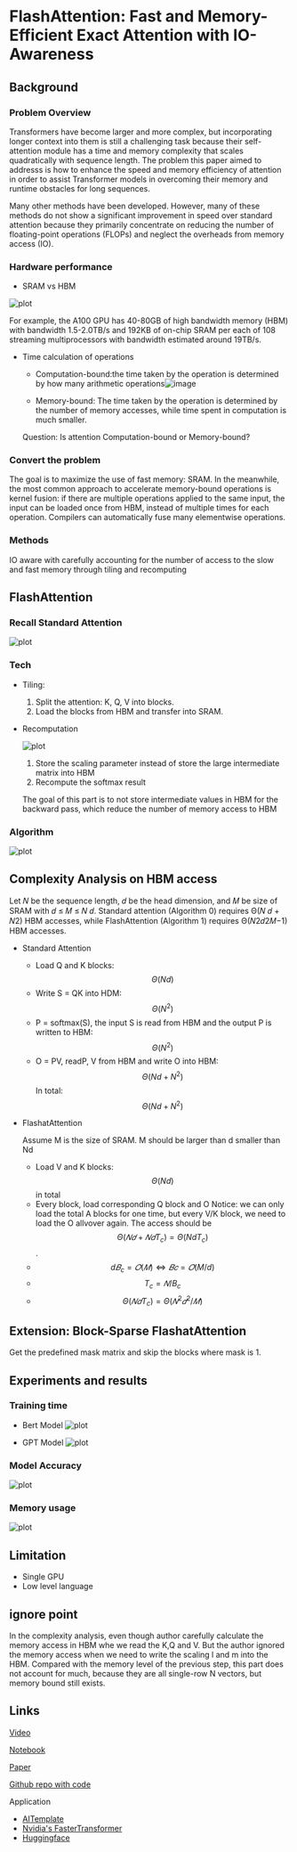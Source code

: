 # FlashAttention: Fast and Memory-Efficient Exact Attention with IO-Awareness


## Background

### Problem Overview

Transformers have become larger and more complex, but incorporating longer context into them is still a challenging task because their self-attention module has a time and memory complexity that scales quadratically with sequence length. The problem this paper aimed to addresss is how to enhance the speed and memory efficiency of attention in order to assist Transformer models in overcoming their memory and runtime obstacles for long sequences.

Many other methods have been developed. However, many of these methods do not show a significant improvement in speed over standard attention because they primarily concentrate on reducing the number of floating-point operations (FLOPs) and neglect the overheads from memory access (IO).


### Hardware performance 

* SRAM vs HBM

![plot](https://github.com/yueguo1997/Flashattention_paper_presentation/blob/17782d32252de3ba7d854dbdfa9eb3108829bbb9/image1.png)

   For example, the A100 GPU has 40-80GB of high bandwidth memory (HBM) with bandwidth 1.5-2.0TB/s and 192KB of on-chip SRAM per each of 108 streaming         multiprocessors with bandwidth estimated around 19TB/s.


* Time calculation of operations
    * Computation-bound:the time taken by the operation is determined by how many arithmetic operations![image](https://user-images.githubusercontent.com/89158310/227127445-a7aa2a4a-d68d-4125-b7f9-f8bbe1b64949.png)

    * Memory-bound: 
      The time taken by the operation is determined by the number of memory accesses, while time spent in computation is much smaller. 
   
    Question:
    Is attention Computation-bound or Memory-bound? 


### Convert the problem
The goal is to maximize the use of fast memory: SRAM. In the meanwhile, the most common approach to accelerate memory-bound operations is kernel fusion: if there are multiple operations applied to the same input, the input can be loaded once from HBM, instead of multiple times for each operation. Compilers can automatically fuse many elementwise operations. 


### Methods
IO aware with carefully accounting for the number of access to the slow and fast memory through tiling and recomputing




## FlashAttention

### Recall Standard Attention
![plot](https://github.com/yueguo1997/Flashattention_paper_presentation/blob/c49e4ad099f488b020e449a2b4ac9263ee9747f0/image2.png)



### Tech

* Tiling: 

  1. Split the attention: K, Q, V into blocks. 
  2. Load the blocks from HBM and transfer into SRAM. 


* Recomputation


   ![plot](https://github.com/yueguo1997/Flashattention_paper_presentation/blob/417cbb5e26bd617cb6bfe50c4cbfbc7933d6b8af/Screen%20Shot%202023-03-21%20at%209.35.30%20PM.png)

  1. Store the scaling parameter instead of store the large intermediate matrix into HBM
  2. Recompute the softmax result

     
  
  The goal of this part is to not store intermediate values in HBM for the backward pass, which reduce the number of memory access to HBM


### Algorithm


![plot](https://github.com/yueguo1997/Flashattention_paper_presentation/blob/c49e4ad099f488b020e449a2b4ac9263ee9747f0/image3.png)



## Complexity Analysis on HBM access
Let 𝑁 be the sequence length, 𝑑 be the head dimension, and 𝑀 be size of SRAM with 𝑑 ≤ 𝑀 ≤ 𝑁 𝑑. Standard attention (Algorithm 0) requires Θ(𝑁 𝑑 + 𝑁2) HBM accesses, while FlashAttention (Algorithm 1) requires Θ(𝑁2𝑑2𝑀−1) HBM accesses.


* Standard Attention

  * Load Q and K blocks: $$\Theta(Nd)$$
  * Write S = QK into HDM:  $$\Theta(N^2)$$
  * P = softmax(S), the input S is read from HBM and the output P is written to HBM: $$\Theta(N^2)$$
  * O = PV, readP, V from HBM and write O into HBM: $$\Theta(Nd + N^2)$$
  In total: $$\Theta(Nd + N^2)$$

* FlashatAttention
  
  Assume M is the size of SRAM. M should be larger than d smaller than Nd

  * Load V and K blocks: $$\Theta(Nd)$$ in total
  * Every block, load corresponding Q block and O
    Notice: we can only load the total A blocks for one time, but every V/K block, we need to load the O allvover again. The access should be $$\Theta(𝑁 𝑑 + 𝑁𝑑T_c) = \Theta(NdT_c)$$.
  * $$d𝐵_c = 𝑂(𝑀) ⇔ 𝐵𝑐 = 𝑂(M/d)$$
  * $$T_c =𝑁/B_c$$
  * $$\Theta(𝑁𝑑T_c) = Θ(𝑁^2𝑑^2/𝑀)$$


## Extension: Block-Sparse FlashatAttention

Get the predefined mask matrix and skip the blocks where mask is 1.


## Experiments and results

### Training time
* Bert Model
![plot](https://github.com/yueguo1997/Flashattention_paper_presentation/blob/da7c230dcb62b3581253fbad3642454baf0f24a3/Screen%20Shot%202023-03-21%20at%209.21.36%20PM.png)

* GPT Model
![plot](https://github.com/yueguo1997/Flashattention_paper_presentation/blob/417cbb5e26bd617cb6bfe50c4cbfbc7933d6b8af/Screen%20Shot%202023-03-21%20at%209.21.46%20PM.png)

### Model Accuracy
![plot](https://github.com/yueguo1997/Flashattention_paper_presentation/blob/417cbb5e26bd617cb6bfe50c4cbfbc7933d6b8af/Screen%20Shot%202023-03-21%20at%209.22.07%20PM.png)


### Memory usage
![plot](https://github.com/yueguo1997/Flashattention_paper_presentation/blob/417cbb5e26bd617cb6bfe50c4cbfbc7933d6b8af/Screen%20Shot%202023-03-21%20at%209.22.56%20PM.png)


## Limitation
* Single GPU
* Low level language

## ignore point
In the complexity analysis, even though author carefully calculate the memory access in HBM whe we read the K,Q and V. But the author ignored the memory access when we need to write the scaling l and m into the HBM. Compared with the memory level of the previous step, this part does not account for much, because they are all single-row N vectors, but memory bound still exists. 


## Links

[Video]()

[Notebook]()

[Paper](https://arxiv.org/pdf/2205.14135.pdf)

[Github repo with code](https://github.com/HazyResearch/flash-attention)


Application

* [AITemplate]() 
* [Nvidia's FasterTransformer]()
* [Huggingface]()






